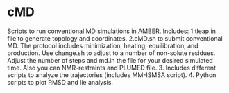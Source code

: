 # cMD
Scripts to run conventional MD simulations in AMBER. Includes: 
1.tleap.in file to generate topology and coordinates. 
2.cMD.sh to submit conventional MD. The protocol includes minimization, heating, equilibration, and production. Use change.sh to adjust to a number of non-solute residues. Adjust the number of steps and md.in the file for your desired simulated time. Also you can NMR-restraints and PLUMED file.
3. Includes different scripts to analyze the trajectories (includes MM-ISMSA script).
4. Python scripts to plot RMSD and lie analysis.


